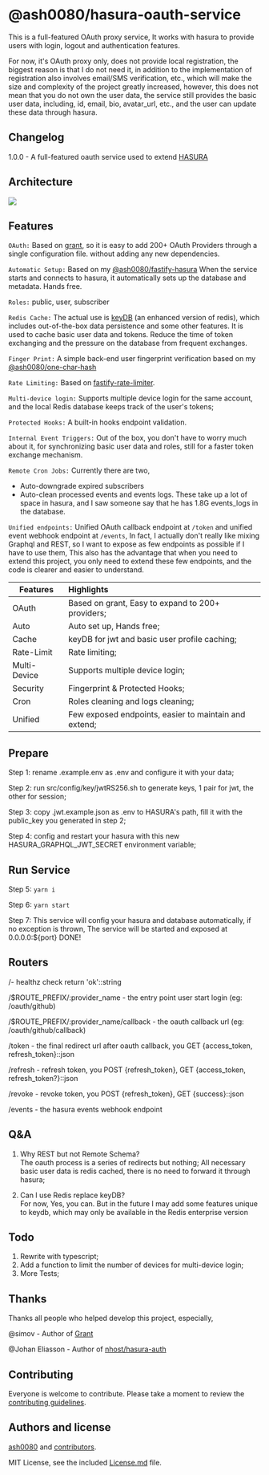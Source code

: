 # @ash0080/hasura-oauth-service

This is a full-featured OAuth proxy service, It works with hasura to provide users with login, logout and authentication features.

For now, it's OAuth proxy only, does not provide local registration, the biggest reason is that I do not need it, in addition to the 
implementation of registration also involves email/SMS verification, etc., which will make the size and complexity of the project greatly increased, however, this does not mean that you do not own the user data, the service still provides the basic user data, including, id, email, bio, avatar_url, etc., and the user can update these data through hasura.

## Changelog
1.0.0 - A full-featured oauth service used to extend [HASURA]()

## Architecture
![](../hasura-auth/image/architecture.png)

## Features

`OAuth:` Based on [grant](https://www.npmjs.com/package/grant), so it is easy to add 200+ OAuth Providers through a single configuration
file. without adding any new dependencies.

`Automatic Setup:` Based on my [@ash0080/fastify-hasura](https://www.npmjs.com/package/@ash0080/fastify-hasura) When the service starts and
connects to hasura, it automatically sets up the database and metadata. Hands free.

`Roles:` public, user, subscriber

`Redis Cache:` The actual use is [keyDB](https://keydb.dev) (an enhanced version of redis), which includes out-of-the-box data persistence
and some other features. It is used to cache basic user data and tokens. Reduce the time of token exchanging and the pressure on the
database from frequent exchanges.

`Finger Print:` A simple back-end user fingerprint verification based on
my [@ash0080/one-char-hash](https://www.npmjs.com/package/@ash0080/one-char-hash)

`Rate Limiting:` Based on [fastify-rate-limiter](https://www.npmjs.com/package/fastify-rate-limiter).

`Multi-device login:` Supports multiple device login for the same account, and the local Redis database keeps track of the user's tokens;

`Protected Hooks:` A built-in hooks endpoint validation.

`Internal Event Triggers:` Out of the box, you don't have to worry much about it, for synchronizing basic user data and roles, still for a
faster token exchange mechanism.

`Remote Cron Jobs:` Currently there are two,

* Auto-downgrade expired subscribers
* Auto-clean processed events and events logs. These take up a lot of space in hasura, and I saw someone say that he has 1.8G events_logs in
  the database.

`Unified endpoints:` Unified OAuth callback endpoint at `/token` and unified event webhook endpoint at `/events`, In fact, I actually don't
really like mixing Graphql and REST, so I want to expose as few endpoints as possible if I have to use them, This also has the advantage
that when you need to extend this project, you only need to extend these few endpoints, and the code is clearer and easier to understand.

| Features     | Highlights                                            |
|--------------|:------------------------------------------------------|
| OAuth        | Based on grant, Easy to expand to 200+ providers;     |
| Auto         | Auto set up, Hands free;                              |
| Cache        | keyDB for jwt and basic user profile caching;         |
| Rate-Limit   | Rate limiting;                                        |
| Multi-Device | Supports multiple device login;                       |
| Security     | Fingerprint & Protected Hooks;                        |
| Cron         | Roles cleaning and logs cleaning;                     |
| Unified      | Few exposed endpoints, easier to maintain and extend; |

## Prepare

Step 1: rename .example.env as .env and configure it with your data;

Step 2: run src/config/key/jwtRS256.sh to generate keys, 1 pair for jwt, the other for session;

Step 3: copy .jwt.example.json as .env to HASURA's path, fill it with the public_key you generated in step 2;

Step 4: config and restart your hasura with this new HASURA_GRAPHQL_JWT_SECRET environment variable;

## Run Service

Step 5: ```yarn i```

Step 6: ```yarn start```

Step 7: This service will config your hasura and database automatically, if no exception is thrown, The service will be started and exposed
at 0.0.0.0:${port} DONE!

## Routers

/- healthz check return 'ok'::string

/$ROUTE_PREFIX/:provider_name - the entry point user start login (eg: /oauth/github)

/$ROUTE_PREFIX/:provider_name/callback - the oauth callback url  (eg: /oauth/github/callback)

/token - the final redirect url after oauth callback, you GET {access_token, refresh_token}::json

/refresh - refresh token, you POST {refresh_token}, GET {access_token, refresh_token?}::json

/revoke - revoke token, you POST {refresh_token}, GET {success}::json

/events - the hasura events webhook endpoint

## Q&A

1. Why REST but not Remote Schema?  
   The oauth process is a series of redirects but nothing; All necessary basic user data is redis cached, there is no need to forward it
   through hasura;


2. Can I use Redis replace keyDB?  
   For now, Yes, you can. But in the future I may add some features unique to keydb, which may only be available in the Redis enterprise version

## Todo

1. Rewrite with typescript;
2. Add a function to limit the number of devices for multi-device login;
3. More Tests;

## Thanks
Thanks all people who helped develop this project, especially,

@simov - Author of [Grant](https://github.com/simov/grant)

@Johan Eliasson - Author of [nhost/hasura-auth](https://github.com/nhost/hasura-auth) 

## Contributing

Everyone is welcome to contribute. Please take a moment to review the [contributing guidelines](Contributing.md).

## Authors and license

[ash0080](Eldarion) and [contributors](/graphs/contributors).

MIT License, see the included [License.md](License.md) file.
